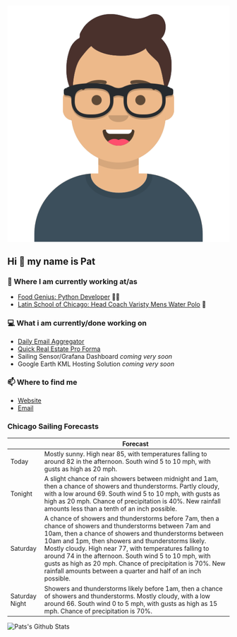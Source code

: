 [![Social banner for p-j-falconer](https://raw.githubusercontent.com/P-J-FALCONER/P-J-FALCONER/master/assets/avataaars.svg)](https://patfalconer.com/)
## Hi :wave: my name is Pat

### 💼 Where I am currently working at/as
- [Food Genius: Python Developer](https://getfoodgenius.com/) 🍔🐍
- [Latin School of Chicago: Head Coach Varisty Mens Water Polo](https://www.latinschool.org/) 🤽


### 💻 What i am currently/done working on
 - [Daily Email Aggregator](https://github.com/P-J-FALCONER/dott_daily_mail)
 - [Quick Real Estate Pro Forma](https://github.com/P-J-FALCONER/henry)
 - Sailing Sensor/Grafana Dashboard *coming very soon*
 - Google Earth KML Hosting Solution *coming very soon*

### 📫 Where to find me
 - [Website](https://patfalconer.com/)
 - [Email](mailto:patrick.j.falconer@gmail.com)


### Chicago Sailing Forecasts
|   | Forecast  |
|---|---|
| Today | Mostly sunny. High near 85, with temperatures falling to around 82 in the afternoon. South wind 5 to 10 mph, with gusts as high as 20 mph. |
| Tonight | A slight chance of rain showers between midnight and 1am, then a chance of showers and thunderstorms. Partly cloudy, with a low around 69. South wind 5 to 10 mph, with gusts as high as 20 mph. Chance of precipitation is 40%. New rainfall amounts less than a tenth of an inch possible. |
| Saturday | A chance of showers and thunderstorms before 7am, then a chance of showers and thunderstorms between 7am and 10am, then a chance of showers and thunderstorms between 10am and 1pm, then showers and thunderstorms likely. Mostly cloudy. High near 77, with temperatures falling to around 74 in the afternoon. South wind 5 to 10 mph, with gusts as high as 20 mph. Chance of precipitation is 70%. New rainfall amounts between a quarter and half of an inch possible. |
| Saturday Night | Showers and thunderstorms likely before 1am, then a chance of showers and thunderstorms. Mostly cloudy, with a low around 66. South wind 0 to 5 mph, with gusts as high as 15 mph. Chance of precipitation is 70%. |

![Pats's Github Stats](https://github-readme-stats.vercel.app/api?username=p-j-falconer&show_icons=true&theme=radical)
